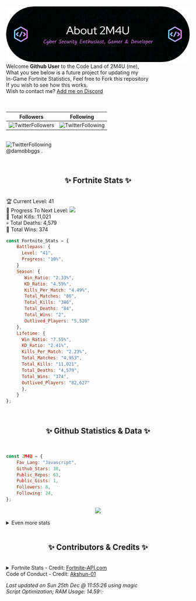 
  ![Header](./src/github-banner.png)
  <br>
  Welcome **Github User** to the Code Land of 2M4U (me),<br>
  What you see below is a future project for updating my<br>
  In-Game Fortnite Statistics, Feel free to Fork this repository<br>
  If you wish to see how this works.
  <br>
  Wish to contact me? [Add me on Discord](https://tinyurl.com/addmeondiscord)
  <br><br>
  <br>
  
  | Followers  | Following |
  | ---------- |:---------:|
  | ![TwitterFollowers](https://img.shields.io/badge/Twitter%20Followers-85-blue)  | ![TwitterFollowing](https://img.shields.io/badge/Twitter%20Following-286-blue)  |


  <br>![TwitterFollowing](https://img.shields.io/badge/Latest%20Tweet--blue)<br>
  @damobbggs .
   
  <br><h2 align="center"> ✨ Fortnite Stats ✨</h2><br>
  🏆 Current Level: 41<br>
  🎉 Progress To Next Level: ![](https://geps.dev/progress/10)<br>
  🎯 Total Kills: 11,021<br>
  💀 Total Deaths: 4,579<br>
  👑 Total Wins: 374<br>

```js
const Fortnite_Stats = {
    Battlepass: {
      Level: "41",
      Progress: "10%",    
    }
    Season: { 
       Win_Ratio: "2.33%",
       KD_Ratio: "4.59%",
       Kills_Per_Match: "4.49%",
       Total_Matches: "86",
       Total_Kills: "386",
       Total_Deaths: "84",
       Total_Wins: "2",
       Outlived_Players: "5,520"
    },
    Lifetime: {
      Win_Ratio: "7.55%",
      KD_Ratio: "2.41%",
      Kills_Per_Match: "2.23%",
      Total_Matches: "4,953",
      Total_Kills: "11,021",
      Total_Deaths: "4,579",
      Total_Wins: "374",
      Outlived_Players: "82,627"
      },
    }
}; 
```


<br><h2 align="center"> ✨ Github Statistics & Data ✨</h2><br>

```js
const 2M4U = {
    Fav_Lang: "Javascript",
    Github_Stars: 38,
    Public_Repos: 63,
    Public_Gists: 1,
    Followers: 8,
    Following: 24,
}; 
```

<p align="center">
<img src="https://github-readme-streak-stats.herokuapp.com/?user=2M4U&theme=tokyonight">
</p>
<details>
  <summary>
      Even more stats
  </summary>
  <p align="center">
    <img src="https://github-profile-trophy.vercel.app/?username=2M4U&theme=dracula">
    <img src="https://github-readme-stats.vercel.app/api?username=2M4U&theme=tokyonight&count_private=true&show_icons=true&include_all_commits=true">
  </p>
</details>
<br><h2 align="center"> ✨ Contributors & Credits ✨</h2><br>
<details>
  <summary>
      Fortnite Stats - Credit: <a href="https://fortnite-api.com/?utm_source=github.com/2M4U/2M4U">Fortnite-API.com</a><br>
      Code of Conduct - Credit: <a href="https://github.com/Akshun-01">Akshun-01</a>
  </summary>
</details>

<!-- Last updated on Sun Dec 25 2022 11:55:26 GMT+0000 (Coordinated Universal Time) ;-;-->
<i>Last updated on  Sun 25th Dec @ 11:55:26 using magic<br>
Script Optimization; RAM Usage: 14.59</i>✨
